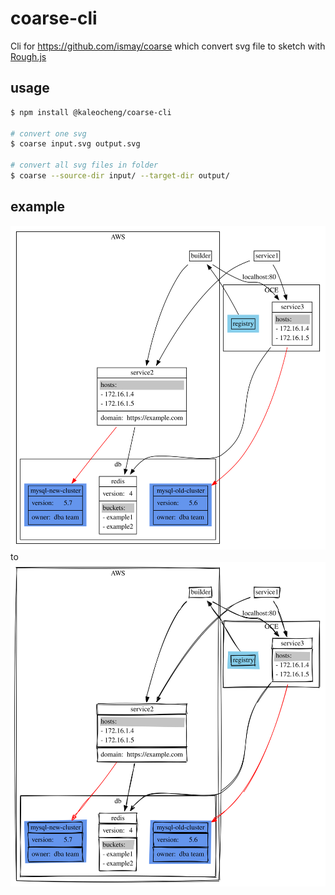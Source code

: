 # coarse-cli
Cli for https://github.com/ismay/coarse which convert svg file to sketch with [Rough.js](https://roughjs.com)


## usage
```bash
$ npm install @kaleocheng/coarse-cli

# convert one svg
$ coarse input.svg output.svg

# convert all svg files in folder
$ coarse --source-dir input/ --target-dir output/
```

## example

![](./example/input.svg) to ![](./example/output.svg)
